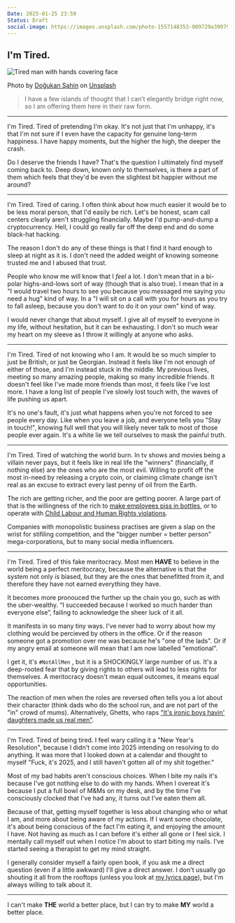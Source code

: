 ```yaml
---
Date: 2025-01-25 23:59
Status: Draft
social-image: https://images.unsplash.com/photo-1557148353-009729a39979?q=80&w=1000&h=622&fit=crop
---
```


## I'm Tired.

![Tired man with hands covering face](https://images.unsplash.com/photo-1557148353-009729a39979?q=80&w=1000&h=622&fit=crop)<div class="caption"><p>Photo by [Doğukan Şahin](https://unsplash.com/@dogukan) on [Unsplash](https://unsplash.com/)</p></div>

> I have a few islands of thought that I can’t elegantly bridge right now, so I am offering them here in their raw form.

---

I'm Tired. Tired of pretending I'm okay. It's not just that I'm unhappy, it's that I'm not sure if I even have the capacity for genuine long-term happiness. I have happy moments, but the higher the high, the deeper the crash.

Do I deserve the friends I have? That's the question I ultimately find myself coming back to. Deep down, known only to themselves, is there a part of them which feels that they'd be even the slightest bit happier without me around?

---

I'm Tired. Tired of caring. I often think about how much easier it would be to be less moral person, that I'd easily be rich. Let's be honest, scam call centers clearly aren't struggling financially. Maybe I'd pump-and-dump a cryptocurrency. Hell, I could go really far off the deep end and do some black-hat hacking.

The reason I don't do any of these things is that I find it hard enough to sleep at night as it is. I don't need the added weight of knowing someone trusted me and I abused that trust.

People who know me will know that I *feel* a lot. I don't mean that in a bi-polar highs-and-lows sort of way (though that is also true). I mean that in a "I would travel two hours to see you because you messaged me saying you need a hug" kind of way. In a "I will sit on a call with you for hours as you try to fall asleep, because you don't want to do it on your own" kind of way. 

I would never change that about myself. I give all of myself to everyone in my life, without hesitation, but it can be exhausting. I don't so much wear my heart on my sleeve as I throw it willingly at anyone who asks.

---

I'm Tired. Tired of not knowing who I am. It would be so much simpler to just be British, or just be Georgian. Instead it feels like I'm not enough of either of those, and I'm instead stuck in the middle. My previous lives, meeting so many amazing people, making so many incredible friends. It doesn't feel like I've made more friends than most, it feels like I've lost more. I have a long list of people I've slowly lost touch with, the waves of life pushing us apart.

It's no one's fault, it's just what happens when you're not forced to see people every day. Like when you leave a job, and everyone tells you "Stay in touch!", knowing full well that you will likely never talk to most of those people ever again. It's a white lie we tell ourselves to mask the painful truth.

---

I'm Tired. Tired of watching the world burn. In tv shows and movies being a villain never pays, but it feels like in real life the "winners" (financially, if nothing else) are the ones who are the most evil. Willing to profit off the most in-need by releasing a crypto coin, or claiming climate change isn't real as an excuse to extract every last penny of oil from the Earth.

The rich are getting richer, and the poor are getting poorer. A large part of that is the willingness of the rich to [make employees piss in bottles](https://www.forbes.com/sites/katherinehamilton/2023/05/24/delivery-drivers-sue-amazon-for-being-forced-to-pee-in-bottles/), or to operate with [Child Labour and Human Rights violations](https://www.culawreview.org/journal/child-labor-and-the-human-rights-violations-embedded-in-producing-technology).

Companies with monopolistic business practises are given a slap on the wrist for stifiling competition, and the "bigger number = better person" mega-corporations, but to many social media influencers. 

---

I'm Tired. Tired of this fake meritocracy. Most men **HAVE** to believe in the world being a perfect meritocracy, because the alternative is that the system not only *is* biased, but they are the ones that benefitted from it, and therefore they have not earned everything they have.

It becomes more pronouced the further up the chain you go, such as with the uber-wealthy. “I succeeded because I worked so much harder than everyone else”, failing to acknowledge the sheer luck of it all.

It manifests in so many tiny ways. I've never had to worry about how my clothing would be percieved by others in the office. Or if the reason someone got a promotion over me was because he's "one of the lads". Or if my angry email at someone will mean that I am now labelled "emotional". 

I get it, it's `#NotAllMen` , but it is a SHOCKINGLY large number of us. It's a deep-rooted fear that by giving rights to others will lead to less rights for themselves. A meritocracy doesn't mean equal outcomes, it means equal opportunities.

The reaction of men when the roles are reversed often tells you a lot about their character (think dads who do the school run, and are not part of the "in" crowd of mums). Alternatively, Ghetts, who raps ["It's ironic boys havin' daughters made us real men"](https://song.link/gb/i/1711311769).

---

I'm Tired. Tired of being tired. I feel wary calling it a "New Year's Resolution", because I didn't come into 2025 intending on resolving to do anything. It was more that I looked down at a calendar and thought to myself "Fuck, it's 2025, and I still haven't gotten all of my shit together."

Most of my bad habits aren't conscious choices. When I bite my nails it's because I've got nothing else to do with my hands. When I overeat it's because I put a full bowl of M&Ms on my desk, and by the time I've consciously clocked that I've had any, it turns out I've eaten them all.

Because of that, getting myself together is less about changing who or what I am, and more about being aware of my actions. If I want some chocolate, it's about being conscious of the fact I'm eating it, and enjoying the amount I have. Not having as much as I can before it's either all gone or I feel sick. I mentally call myself out when I notice I'm about to start biting my nails. I've started seeing a therapist to get my mind straight.

I generally consider myself a fairly open book, if you ask me a direct question (even if a little awkward) I'll give a direct answer. I don't usually go shouting it all from the rooftops (unless you look at [my lyrics page](https://listening.probably.blog/)), but I'm always willing to talk about it.

---

I can't make **THE** world a better place, but I can try to make **MY** world a better place.